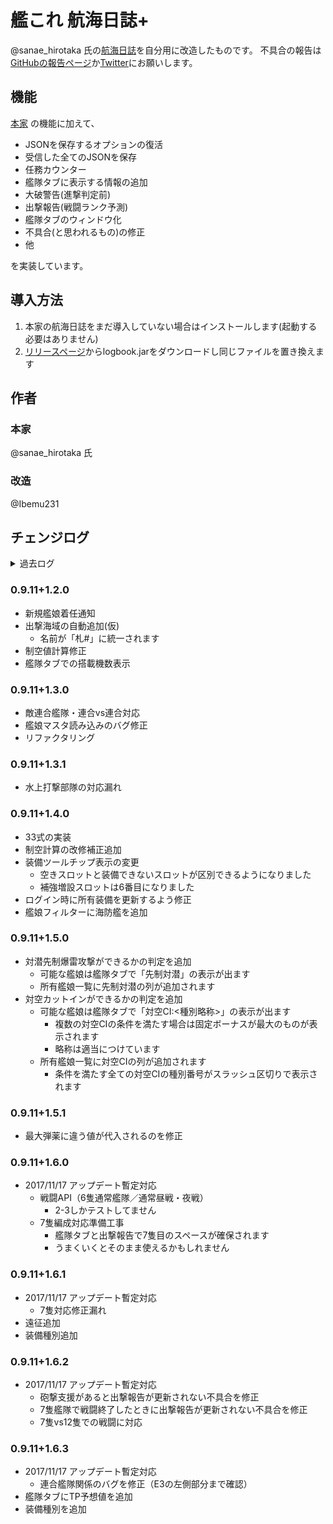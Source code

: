 # 艦これ 航海日誌+
@sanae_hirotaka 氏の[航海日誌](http://kancolle.sanaechan.net/)を自分用に改造したものです。
不具合の報告は[GitHubの報告ページ](https://github.com/Ibemu/logbook/issues/new)か[Twitter](https://twitter.com/Ibemu231)にお願いします。

## 機能
[本家](http://kancolle.sanaechan.net/) の機能に加えて、

* JSONを保存するオプションの復活
* 受信した全てのJSONを保存
* 任務カウンター
* 艦隊タブに表示する情報の追加
* 大破警告(進撃判定前)
* 出撃報告(戦闘ランク予測)
* 艦隊タブのウィンドウ化
* 不具合(と思われるもの)の修正
* 他

を実装しています。

## 導入方法
1. 本家の航海日誌をまだ導入していない場合はインストールします(起動する必要はありません)
2. [リリースページ](https://github.com/Ibemu/logbook/releases)からlogbook.jarをダウンロードし同じファイルを置き換えます

## 作者
### 本家
@sanae_hirotaka 氏

### 改造
@Ibemu231

## チェンジログ

<details>
<summary>過去ログ</summary>

### 0.8.1+1.0.0
* 初版

### 0.8.2+1.0.1
* 本家0.8.2に更新
* バージョンダイアログに航海日誌+のサイトへのリンクを追加
* 遠征がすぐに反映されるように変更

### 0.8.3+1.0.2
* 本家0.8.3に更新
  * 必要ライブラリが増えているので[本家](http://kancolle.sanaechan.net/)を最新版に更新してから導入して下さい
* 出撃報告の表示位置とレイアウトを保存するように変更

### 0.8.4+1.0.3
* 本家0.8.4に更新
* 出撃報告で退避を反映するように変更

### 0.8.5+1.0.4
* 本家0.8.5に更新
* 以下の場合の戦闘を解析するときににエラーが発生するバグを修正
  * 一部の夜戦
  * 支援艦隊が到着した場合
* 出撃報告で連合艦隊の種類を表示するように変更

### 0.8.6+1.0.5
* 本家0.8.6に更新
* 軽微な修正

### 0.8.7+1.0.5
* 本家0.8.7に更新

### 0.8.8+1.0.6
* 本家0.8.8に更新
* 内部的な修正(本家のリファクタリングに合わせて)

### 0.9+1.1.0
* 本家0.9に更新
* 艦隊タブをダブルクリックでダイアログ化できるようにした
* 内部的な修正(本家のリファクタリングに合わせて)

### 0.9.1+1.1.1
* 本家0.9.1に更新
* 補給した時などに艦隊タブダイアログが更新されない不具合を修正
* 所有艦娘一覧の「成長の余地」設定で補強増設欄がない不具合を修正
  * 確認してないけど落ちるのでは

### 0.9.2+1.1.1
* 本家0.9.2に更新

### 0.9.2+1.1.2
* 連合艦隊戦闘時に開幕雷撃の被ダメを第1艦隊で処理していた不具合を修正

  #### 追加
  * 誰もいない艦隊を変更すると落ちることがある不具合を修正
  * 艦娘を外して誰もいない状態にすると落ちることがある不具合を修正

### 0.9.3+1.1.3
* 本家0.9.3に更新
  * 必要ライブラリが変わっているので[本家](http://kancolle.sanaechan.net/)を最新版に更新してから導入して下さい
* フィルタに出撃海域を追加
* ダメージ計算でダメコンの処理を仮実装
* 出撃報告に制空状態と索敵状態を追加

### 0.9.4+1.1.4
* 本家0.9.4に更新
* ダメージ計算の修正
  * 轟沈(ダメコン発動を含む)時にエラーが出ることがある
  * 連合艦隊を作った状態で通常艦隊を出撃させると正しく計算されない
* 出撃報告を縦長表示した時に文字が枠からはみ出す不具合を修正

### 0.9.5+1.1.5
* 本家0.9.5に更新
* 所有艦娘一覧・任務一覧の追加列の再実装(本家に合わせて)

### 0.9.6+1.1.5
* 本家0.9.6に更新

### 0.9.6+1.1.6
* 出撃報告で輸送護衛部隊に対応

### 0.9.7+1.1.6
* 本家0.9.7に更新

### 0.9.8+1.1.6
* 本家0.9.8に更新

### 0.9.9+1.1.7
* 本家0.9.9に更新
* 2016冬E3の空襲マス対応

### 0.9.11+1.1.8
* 本家0.9.11に更新
* 出撃報告に触接とギミックを追加

### 0.9.11+1.1.9
* 16/06/10 アプデ対応
* 16/06/30 アプデ対応(仮)
* 任務カウンタのタイムゾーンをJST固定にした

</details>

### 0.9.11+1.2.0
* 新規艦娘着任通知
* 出撃海域の自動追加(仮)
  * 名前が「札#」に統一されます
* 制空値計算修正
* 艦隊タブでの搭載機数表示

### 0.9.11+1.3.0
* 敵連合艦隊・連合vs連合対応
* 艦娘マスタ読み込みのバグ修正
* リファクタリング

### 0.9.11+1.3.1
* 水上打撃部隊の対応漏れ

### 0.9.11+1.4.0
* 33式の実装
* 制空計算の改修補正追加
* 装備ツールチップ表示の変更
  * 空きスロットと装備できないスロットが区別できるようになりました
  * 補強増設スロットは6番目になりました
* ログイン時に所有装備を更新するよう修正
* 艦娘フィルターに海防艦を追加

### 0.9.11+1.5.0
* 対潜先制爆雷攻撃ができるかの判定を追加
  * 可能な艦娘は艦隊タブで「先制対潜」の表示が出ます
  * 所有艦娘一覧に先制対潜の列が追加されます
* 対空カットインができるかの判定を追加
  * 可能な艦娘は艦隊タブで「対空CI:&lt;種別略称&gt;」の表示が出ます
    * 複数の対空CIの条件を満たす場合は固定ボーナスが最大のものが表示されます
    * 略称は適当につけています
  * 所有艦娘一覧に対空CIの列が追加されます
    * 条件を満たす全ての対空CIの種別番号がスラッシュ区切りで表示されます

### 0.9.11+1.5.1
* 最大弾薬に違う値が代入されるのを修正

### 0.9.11+1.6.0
* 2017/11/17 アップデート暫定対応
  * 戦闘API（6隻通常艦隊／通常昼戦・夜戦）
    * 2-3しかテストしてません
  * 7隻編成対応準備工事
    * 艦隊タブと出撃報告で7隻目のスペースが確保されます
    * うまくいくとそのまま使えるかもしれません

### 0.9.11+1.6.1
* 2017/11/17 アップデート暫定対応
  * 7隻対応修正漏れ
* 遠征追加
* 装備種別追加

### 0.9.11+1.6.2
* 2017/11/17 アップデート暫定対応
  * 砲撃支援があると出撃報告が更新されない不具合を修正
  * 7隻艦隊で戦闘終了したときに出撃報告が更新されない不具合を修正
  * 7隻vs12隻での戦闘に対応

### 0.9.11+1.6.3
* 2017/11/17 アップデート暫定対応
  * 連合艦隊関係のバグを修正（E3の左側部分まで確認）
* 艦隊タブにTP予想値を追加
* 装備種別を追加